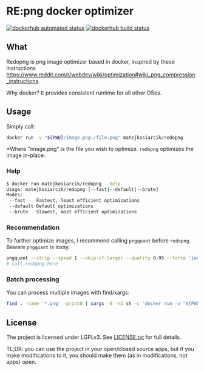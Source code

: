 # RE:png docker optimizer

[![dockerhub automated status](https://img.shields.io/docker/cloud/automated/matejkosiarcik/redopng)](https://hub.docker.com/r/matejkosiarcik/redopng/builds)
[![dockerhub build status](https://img.shields.io/docker/cloud/build/matejkosiarcik/redopng)](https://hub.docker.com/r/matejkosiarcik/redopng/builds)

<!-- toc -->

## What

Redopng is png image optimizer based in docker, inspired by these instructions <https://www.reddit.com/r/webdev/wiki/optimization#wiki_png_compression_instructions>.

Why docker? It provides consistent runtime for all other OSes.

## Usage

Simply call:

```sh
docker run -v "${PWD}/image.png:/file.png" matejkosiarcik/redopng
```

\*Where "image.png" is the file you wish to optimize.
`redopng` optimizes the image in-place.

### Help

```sh
$ docker run matejkosiarcik/redopng --help
Usage: matejkosiarcik/redopng [--fast|--default|--brute]
Modes:
 --fast    Fastest, least efficient optimizations
 --default Default optimizations
 --brute   Slowest, most efficient optimizations
```

### Recommendation

To further optimize images, I recommend calling `pngquant` before `redopng`.
Beware `pngquant` is lossy.

```sh
pngquant --strip --speed 1 --skip-if-larger --quality 0-95 --force 'image.png' --output 'image.png'
# call redopng here
```

### Batch processing

You can process multiple images with find/xargs:

```sh
find . -name '*.png' -print0 | xargs -0 -n1 sh -c 'docker run -v "${PWD}/${1}:/file.png" matejkosiarcik/redopng' --
```

## License

The project is licensed under LGPLv3.
See [LICENSE.txt](./LICENSE.txt) for full details.

TL;DR: you can use the project in your open/closed source apps, but if you make
modifications to it, you should make them (as in modifications, not apps) open.
